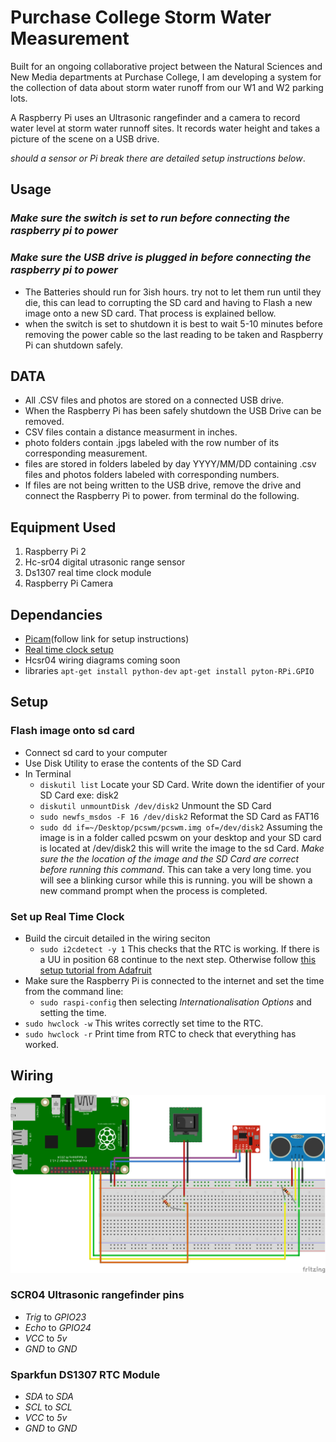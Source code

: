 # Purchase College Storm Water Measurement

Built for an ongoing collaborative project between the Natural Sciences and New Media departments at Purchase College, I am developing a system for the collection of data about storm water runoff from our W1 and W2 parking lots.

A Raspberry Pi uses an Ultrasonic rangefinder and a camera to record water level at storm water runnoff sites. It records water height and takes a picture of the scene on a USB drive.

_should a sensor or Pi break there are detailed setup instructions below_.

## Usage
### _Make sure the switch is set to run before connecting the raspberry pi to power_
### _Make sure the USB drive is plugged in before connecting the raspberry pi to power_
* The Batteries should run for 3ish hours. try not to let them run until they die, this can lead to corrupting the SD card and having to Flash a new image onto a new SD card. That process is explained bellow.
* when the switch is set to shutdown it is best to wait 5-10 minutes before removing the power cable so the last reading to be taken and Raspberry Pi can shutdown safely.

## DATA
* All .CSV files and photos are stored on a connected USB drive.
* When the Raspberry Pi has been safely shutdown the USB Drive can be removed.
* CSV files contain a distance measurment in inches.
* photo folders contain .jpgs labeled with the row number of its corresponding measurement.
* files are stored in folders labeled by day YYYY/MM/DD containing .csv files and photos folders labeled with corresponding numbers.
* If files are not being written to the USB drive, remove the drive and connect the Raspberry Pi to power. from terminal do the following.


## Equipment Used
1. Raspberry Pi 2 
2. Hc-sr04 digital utrasonic range sensor
3. Ds1307 real time clock module
4. Raspberry Pi Camera

## Dependancies
* [Picam](https://github.com/ashtons/picam)(follow link for setup instructions)
* [Real time clock setup](https://learn.adafruit.com/adding-a-real-time-clock-to-raspberry-pi/overview)
* Hcsr04 wiring diagrams coming soon
* libraries
`apt-get install python-dev`
`apt-get install pyton-RPi.GPIO`


## Setup

### Flash image onto sd card
* Connect sd card to your computer
* Use Disk Utility to erase the contents of the SD Card
* In Terminal
  * `diskutil list` Locate your SD Card. Write down the identifier of your SD Card exe: disk2
  * `diskutil unmountDisk /dev/disk2` Unmount the SD Card
  * `sudo newfs_msdos -F 16 /dev/disk2` Reformat the SD Card as FAT16
  * `sudo dd if=~/Desktop/pcswm/pcswm.img of=/dev/disk2` Assuming the image is in a folder called pcswm on your desktop and your SD card is located at /dev/disk2 this will write the image to the sd Card. _Make sure the the location of the image and the SD Card are correct before running this command_. This can take a very long time. you will see a blinking cursor while this is running. you will be shown a new command prompt when the process is completed.

### Set up Real Time Clock
* Build the circuit detailed in the wiring seciton
  * `sudo i2cdetect -y 1` This checks that the RTC is working. If there is a UU in position 68 continue to the next step. Otherwise follow [this setup tutorial from Adafruit](https://learn.adafruit.com/adding-a-real-time-clock-to-raspberry-pi/overview)
* Make sure the Raspberry Pi is connected to the internet and set the time from the command line:
  * `sudo raspi-config` then selecting _Internationalisation Options_ and setting the time.
* `sudo hwclock -w` This writes correctly set time to the RTC.
* `sudo hwclock -r` Print time from RTC to check that everything has worked.

## Wiring
![schematic](images/schematic.png)

### SCR04 Ultrasonic rangefinder pins
* _Trig_ to _GPIO23_
* _Echo_ to _GPIO24_
* _VCC_ to _5v_
* _GND_ to _GND_

### Sparkfun DS1307 RTC Module
* _SDA_ to _SDA_
* _SCL_ to _SCL_
* _VCC_ to _5v_
* _GND_ to _GND_



